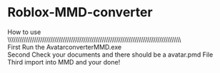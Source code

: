 # Roblox-MMD-converter
How to use                                                                                                                                                                         
\\\\\\\\\\\\\\\\\\\\\\\\\\\\\\\\\\\\\\\\\\\\\\\\\\\\\\\\\\\\\\\\\\\\\\\\\\\\\\\\\\\\\\\\\\\\\\\\\\\\\\\\\\\\\\\\\\\\\\\\\\\\\\\\\\\\\\\\\\\\\\\\\\\\\\\\\\\\\\\\\\\\\\\\\\\\\\\\\\\
  First Run the AvatarconverterMMD.exe                                                                                                                                             
  Second Check your documents and there should be a avatar.pmd File                                                                                                                 
  Third import into MMD and your done!
